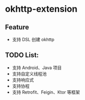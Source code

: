 # okhttp-extension

## Feature
* 支持 DSL 创建 okhttp


## TODO List:

* 支持 Android、Java 项目
* 支持自定义线程池
* 支持响应式
* 支持协程
* 支持 Retrofit、Feigin、Ktor 等框架
